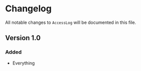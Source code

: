 # Changelog

All notable changes to `AccessLog` will be documented in this file.

## Version 1.0

### Added
- Everything
